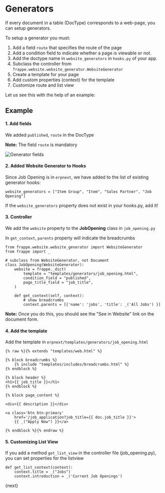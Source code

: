 # Generators

If every document in a table (DocType) corresponds to a web-page, you can setup generators.

To setup a generator you must:

1. Add a field `route` that specifies the route of the page
2. Add a condition field to indicate whether a page is viewable or not.
3. Add the doctype name in `website_generators` in `hooks.py` of your app.
4. Subclass the controller from `frappe.website.website_generator.WebsiteGenerator`
5. Create a template for your page
6. Add custom properties (context) for the template
6. Customize route and list view

Let us see this with the help of an example:

## Example

#### 1. Add fields

We added `published`, `route` in the DocType

**Note:** The field `route` is mandatory

<img class="screenshot" alt="Generator fields" src="/assets/frappe_docs/assets/img/generators.png">

#### 2. Added Website Generator to Hooks

Since Job Opening is in `erpnext`, we have added to the list of existing generator hooks:

	website_generators = ["Item Group", "Item", "Sales Partner", "Job Opening"]

If the `website_generators` property does not exist in your hooks.py, add it!

#### 3. Controller

We add the `website` property to the **JobOpening** class in `job_opening.py`

In `get_context`, `parents` property will indicate the breadcrumbs

	from frappe.website.website_generator import WebsiteGenerator
	from frappe import _

	# subclass from WebsiteGenerator, not Document
	class JobOpening(WebsiteGenerator):
		website = frappe._dict(
			template = "templates/generators/job_opening.html",
			condition_field = "published",
			page_title_field = "job_title",
		)

		def get_context(self, context):
			# show breadcrumbs
			context.parents = [{'name': 'jobs', 'title': _('All Jobs') }]

**Note:** Once you do this, you should see the "See in Website" link on the document form.

#### 4. Add the template

Add the template in `erpnext/templates/generators/job_opening.html`

	{% raw %}{% extends "templates/web.html" %}

	{% block breadcrumbs %}
		{% include "templates/includes/breadcrumbs.html" %}
	{% endblock %}

	{% block header %}
	<h1>{{ job_title }}</h1>
	{% endblock %}

	{% block page_content %}

	<div>{{ description }}</div>

	<a class='btn btn-primary'
		href='/job_application?job_title={{ doc.job_title }}'>
		{{ _("Apply Now") }}</a>

	{% endblock %}{% endraw %}

#### 5. Customizing List View

If you add a method `get_list_view` in the controller file (job_opening.py), you can set properties for the listview

	def get_list_context(context):
		context.title = _("Jobs")
		context.introduction = _('Current Job Openings')
{next}
